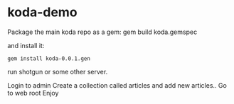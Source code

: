 koda-demo
=========

Package the main koda repo as a gem:
    gem build koda.gemspec

and install it:

    gem install koda-0.0.1.gen

run shotgun or some other server.

Login to admin
Create a collection called articles and add new articles..
Go to web root
Enjoy